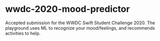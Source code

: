 # wwdc-2020-mood-predictor
Accepted submission for the WWDC Swift Student Challenge 2020. The playground uses ML to recognize your mood/feelings, and recommends activities to help.
